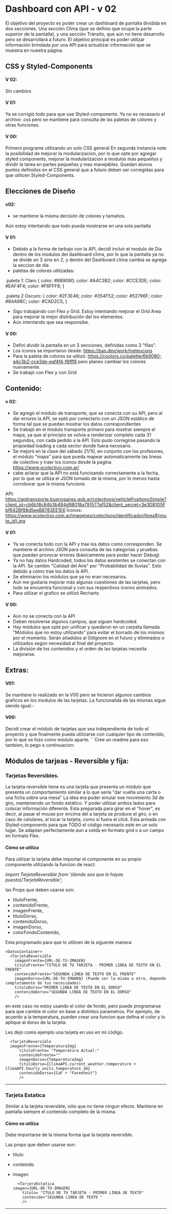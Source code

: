 # Dashboard con API - v 02

El objetivo del proyecto es poder crear un dashboard de pantalla dividida en dos secciones. Una sección Clima (que se definio que ocupe la parte superior de la pantalla), y una sección Tránsito, que aún no tiene desarrollo pero se desarrollará a futuro.
El objetivo principal es poder utilizar información brindada por una API para actualizar información que se muestra en nuestra página.

## CSS y Styled-Components
#### V 02:
Sin cambios
#### V 01:
Ya se corrigió todo para que use Styled-components. Ya no es necesario el archivo .css pero se mantiene para consulta de las paletas de colores y otras funciones.

#### V 00: 
Primero programe utilizando un solo CSS general
En segunda instancia note la posibilidad de mejorar la modularizacion, por lo que opte por agregar styled components, mejorar la modularizacion a modulos mas pequeños y dividir la tarea en partes pequeñas y mas manejables.
Quedan alunos puntos definidos en el CSS general que a futuro deben ser corregidas para que utilicen Styled-Components. 


## Elecciones de Diseño
#### v02: 
 - se mantiene la misma decisión de colores y tamaños. 

Aún estoy intentando que todo pueda mostrarse en una sola pantalla

#### V 01:
 - Debido a la forma de tarbajo con la API, decidí incluir el modulo de Dia dentro de los modulos del dashboard clima, por lo que la pantalla ya no se divide en 3 sino en 2, y dentro del Dashboard clima cambia se agrega la seccion de día
  - paletas de colores utilizadas: 

  .paleta 1: Claro {
  color: #6B9080;
  color: #A4C3B2;
  color: #CCE3DE;
  color: #EAF4F4;
  color: #F6FFF8;
}

.paleta 2 Oscuro: {
    color: #2F3E46;
    color: #354F52;
    color: #52796F;
    color: #84A98C;
    color: #CAD2C5;
  }
  
- Sigo trabajando con Flex y Grid. Estoy intentando mejorar el Grid Area para mejorar la mejor distribución del los elementos.
- Aún intentando que sea responsibe. 

#### V 00:
- Defini dividir la pantalla en un 3 secciones, definidas como 3 "filas".
- Los íconos se importaron desde: https://bas.dev/work/meteocons
- Para la paleta de colores se utilizó: https://coolors.co/palette/6b9080-a4c3b2-cce3de-eaf4f4-f6fff8
pero planeo cambiar los colores nuevamente. 
- Se trabajó con Flex y con Grid


## Contenido:

#### v 02: 
 - Se agregó el módulo de transporte, que se conecta con su API, pero al dar errores la API, se optó por conectarlo con un JSON estático de forma tal que se puedan mostrar los datos correspondientes
 - Se trabajó en el módulo transporte primero para mostrar siempre el mapa, ya que al principio se volvia a renderizar completo cada 31 segundos, con cada pedido a la API. Esto pudo corregirse pasando la propiedad loading a cada sector donde fuera necesario.
 - Se mejoró en la clase del sábado 21/10, en conjunto con los profesores, el módulo "mapa" para que pueda mapear automaticamente las lineas de colectivo y traer los íconos desde la pagina https://www.xcolectivo.com.ar/
 - cabe aclarar que la API no está funcioando correctamente a la fecha, por lo que se utiliza el JSON tomado de la misma, por lo menos hasta corroborar que la misma funcione.

 API: https://apitransporte.buenosaires.gob.ar/colectivos/vehiclePositionsSimple?client_id=cb6b18c84b3b484d98018a791577af52&client_secret=3e3DB105Fbf642Bf88d5eeB8783EE1E6
 Íconos: https://www.xcolectivo.com.ar/imagenes/colectivos/identificador/linea${route_id}.jpg

#### V 01: 
 - Ya se conecta todo con la API y trae los datos como corresponden. Se mantiene el archivo JSON para consulta de las categorías y pruebas que puedan provocar errores (básicamente para poder hacer Debug)
- Ya no hay datos Hardcoded, todos los datos existentes se conectan con la API. Se cambio "Calidad del Aire" por "Probabilidad de lluvias". Esto debido a cómo trae los datos la API.
- Se eliminaron los módulos que ya no eran necesarios. 
- Aún me gustaría mejorar más algunas cuestiones de las tarjetas, pero todo se encuentra funcional y con sus respectivos iconos animados. 
- Para utilizar el grafico se utilizó Recharts

#### V 00:
- Aún no se conecta con la API
- Deben resolverse algunos campos, que siguen hardcoded. 
- Hay módulos que opté por unificar y quedaron en un carpeta llamada "Módulos que no estoy utilizando" para evitar el borrado de los mismos por el momento. Serán añadidos al GitIgnore en el futuro y eliminados o utilizados según necesidad al final del proyecto. 
- La división de los contenidos y el orden de las tarjetas necesita mejorarse. 


## Extras: 

#### V01:
Se mantiene lo realizado en la V00 pero se hicieron algunos cambios graficos en los modulos de las tarjetas. La funcionalida de las mismas sigue siendo igual.-

#### V00: 

Decidí crear el módulo de tarjetas que sea independiente de todo el proyecto y que finalmente pueda utilizarse con cualquier tipo de contenido, por lo que se hizo como módulo aparte. ¨
Cree un readme para eso tambien, lo pego a continuacion:

## Módulos de tarjeas - Reversible y fija:

### Tarjetas Reversibles. 

La tarjeta reversible tiene es una tarjeta que presenta un módulo que presenta un comportamiento similar a lo que sería "dar vuelta una carta o una ficha sobre una mesa" 
La idea era poder emular ese movimiento 3d de giro, manteniendo un fondo estático. Y poder utilizar ambos lados para colocar información diferente.
Esta preparada para girar en el "hover", es decir, al pasar el mouse por encima del a tarjeta se produce el giro, o en caso de celulares, al tocar la tarjeta, como si fuera el click.
Esta armada con Styled-components para que TODO el código necesario esté en un solo lugar.
Se adaptan perfectamente aun a celda en formato grid o a un campo en formato Flex. 

#### Cómo se utiliza
 
Para utilizar la tarjeta debe importar el componente en su propio componente utilizando la funcion de react:

*import TarjetaReversible from '(donde sea que lo hayas puesto)/TarjetaReversible';*

las Props que deben usarse son: 

  - tituloFrente,
  - contenidoFrente,
  - imagenFrente,
  - tituloDorso,
  - contenidoDorso,
  - imagenDorso,
  - colorFondoContenido,

Esta programado para que lo utilicen de la siguente manera: 

    <DatosContainer>
      <TarjetaReversible
        imagenFrente={URL-DE-TU-IMAGEN}
        tituloFrente="TITULO DE TU TARJETA - PRIMER LINEA DE TEXTO EN EL FRENTE"
        contenidoFrente="SEGUNDA LINEA DE TEXTO EN EL FRENTE"
        imagenDorso={URL-DE-TU-IMANEN} (Puede ser la misma u otra, depende completamente de tus necesidades)
        tituloDorso="PRIMER LINEA DE TEXTO EN EL DORSO"
        contenidoDorso="SEGUNDA LINEA DE TEXTO EN EL DORSO"
        />

en este caso no estoy usando el color de fondo, pero puede programarse para que cambie el color en base a distintos parametros. Por ejemplo, de acuerdo a la temperatura, pueden crear una funcion que defina el color y lo aplique al dorso de la tarjeta. 


Les dejo como ejemplo una tarjeta en uso en mi código. 

      <TarjetaReversible
      imagenFrente={TemperaturaImg}
          tituloFrente= "Temperatura Actual:"
          contenidoFrente=""
          imagenDorso={TemperaturaImg}
          tituloDorso={ClimaAPI.current_weather.temperature + ClimaAPI.hourly_units.temperature_2m}
          contenidoDorso={CaF + "Farenheit"}
          />

---------
### Tarjeta Estatica

Similar a la tarjeta reversible, sólo que no tiene ningun efecto. Mantiene en pantalla siempre el contenido completo de la misma.

#### Cómo se utiliza

Debe importarse de la misma forma que la tarjeta reversible.

Las props que deben usarse son: 

- titulo
- contenido
- imagen

        <TarjeraEstatica
      imagen={URL-DE-TU-IMAGEN}
          titulo= "ITULO DE TU TARJETA - PRIMER LINEA DE TEXTO"
          contenido="SEGUNDA LINEA DE TEXTO "
          />

----------



